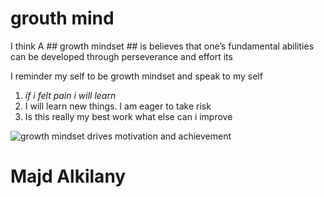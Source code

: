 # grouth mind

I think A ## growth mindset ## is believes that one’s fundamental abilities can be developed through perseverance and effort its 

I reminder my self to be growth mindset and speak to my self
1. *if i  felt pain i will learn*
2. I will learn new things. I am eager to take risk 
3. Is this really my best work what else can i improve

![growth mindset drives motivation and achievement](https://www.mindsetworks.com/Assets/images/science/the-science/the-growth-mindset-i-can-get-smarter.png)

# Majd Alkilany

